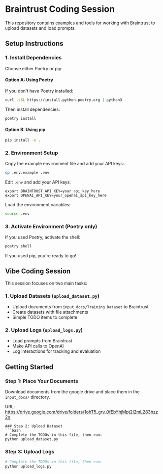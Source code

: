 # Braintrust Coding Session

This repository contains examples and tools for working with Braintrust to upload datasets and load prompts.

## Setup Instructions

### 1. Install Dependencies

Choose either Poetry or pip:

#### Option A: Using Poetry
If you don't have Poetry installed:
```bash
curl -sSL https://install.python-poetry.org | python3 -
```

Then install dependencies:
```bash
poetry install
```

#### Option B: Using pip
```bash
pip install -e .
```

### 2. Environment Setup

Copy the example environment file and add your API keys:

```bash
cp .env.example .env
```

Edit `.env` and add your API keys:

```
export BRAINTRUST_API_KEY=your_api_key_here
export OPENAI_API_KEY=your_openai_api_key_here
```

Load the environment variables:

```bash
source .env
```

### 3. Activate Environment (Poetry only)

If you used Poetry, activate the shell:
```bash
poetry shell
```

If you used pip, you're ready to go!

## Vibe Coding Session

This session focuses on two main tasks:

### 1. Upload Datasets (`upload_dataset.py`)
- Upload documents from `input_docs/Training Dataset` to Braintrust
- Create datasets with file attachments
- Simple TODO items to complete

### 2. Upload Logs (`upload_logs.py`) 
- Load prompts from Braintrust
- Make API calls to OpenAI
- Log interactions for tracking and evaluation

## Getting Started

### Step 1: Place Your Documents

Download documents from the google drive and place them in the `input_docs/` directory.

URL: https://drive.google.com/drive/folders/1ohT5_grv_0fEbYhjMpt2I2mL283hzz2n

```
### Step 2: Upload Dataset
```bash
# Complete the TODOs in this file, then run:
python upload_dataset.py
```

### Step 3: Upload Logs
```bash
# Complete the TODOs in this file, then run:
python upload_logs.py
```

